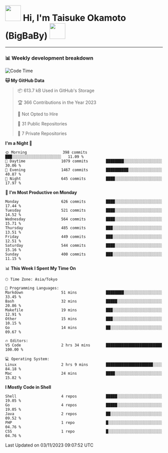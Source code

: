 <!-- Title -->
<h1>
    <img src="https://media.tenor.com/TlyRveJkgo4AAAAi/cloud-cloud-strife.gif" width="50"/> 
    Hi, I'm Taisuke Okamoto (BigBaBy) 
    <img src="https://media.tenor.com/TlyRveJkgo4AAAAi/cloud-cloud-strife.gif" width="50"/>
</h1>

---

<h3> 📊 Weekly development breakdown </h3>
<!-- waka-readme-stats -->

<!--START_SECTION:waka-->
![Code Time](http://img.shields.io/badge/Code%20Time-1%2C644%20hrs%2017%20mins-blue)

**🐱 My GitHub Data** 

> 📦 613.7 kB Used in GitHub's Storage 
 > 
> 🏆 366 Contributions in the Year 2023
 > 
> 🚫 Not Opted to Hire
 > 
> 📜 31 Public Repositories 
 > 
> 🔑 7 Private Repositories 
 > 
**I'm a Night 🦉** 

```text
🌞 Morning                398 commits         ███░░░░░░░░░░░░░░░░░░░░░░   11.09 % 
🌆 Daytime                1079 commits        ████████░░░░░░░░░░░░░░░░░   30.06 % 
🌃 Evening                1467 commits        ██████████░░░░░░░░░░░░░░░   40.87 % 
🌙 Night                  645 commits         ████░░░░░░░░░░░░░░░░░░░░░   17.97 % 
```
📅 **I'm Most Productive on Monday** 

```text
Monday                   626 commits         ████░░░░░░░░░░░░░░░░░░░░░   17.44 % 
Tuesday                  521 commits         ████░░░░░░░░░░░░░░░░░░░░░   14.52 % 
Wednesday                564 commits         ████░░░░░░░░░░░░░░░░░░░░░   15.71 % 
Thursday                 485 commits         ███░░░░░░░░░░░░░░░░░░░░░░   13.51 % 
Friday                   449 commits         ███░░░░░░░░░░░░░░░░░░░░░░   12.51 % 
Saturday                 544 commits         ████░░░░░░░░░░░░░░░░░░░░░   15.16 % 
Sunday                   400 commits         ███░░░░░░░░░░░░░░░░░░░░░░   11.15 % 
```


📊 **This Week I Spent My Time On** 

```text
🕑︎ Time Zone: Asia/Tokyo

💬 Programming Languages: 
Markdown                 51 mins             ████████░░░░░░░░░░░░░░░░░   33.45 % 
Bash                     32 mins             █████░░░░░░░░░░░░░░░░░░░░   20.86 % 
Makefile                 19 mins             ███░░░░░░░░░░░░░░░░░░░░░░   12.91 % 
Other                    15 mins             ███░░░░░░░░░░░░░░░░░░░░░░   10.15 % 
Go                       14 mins             ██░░░░░░░░░░░░░░░░░░░░░░░   09.67 % 

🔥 Editors: 
VS Code                  2 hrs 34 mins       █████████████████████████   100.00 % 

💻 Operating System: 
Linux                    2 hrs 9 mins        █████████████████████░░░░   84.18 % 
Mac                      24 mins             ████░░░░░░░░░░░░░░░░░░░░░   15.82 % 
```

**I Mostly Code in Shell** 

```text
Shell                    4 repos             █████░░░░░░░░░░░░░░░░░░░░   19.05 % 
Go                       4 repos             █████░░░░░░░░░░░░░░░░░░░░   19.05 % 
Java                     2 repos             ██░░░░░░░░░░░░░░░░░░░░░░░   09.52 % 
PHP                      1 repo              █░░░░░░░░░░░░░░░░░░░░░░░░   04.76 % 
CSS                      1 repo              █░░░░░░░░░░░░░░░░░░░░░░░░   04.76 % 
```




 Last Updated on 03/11/2023 09:07:52 UTC
<!--END_SECTION:waka-->
